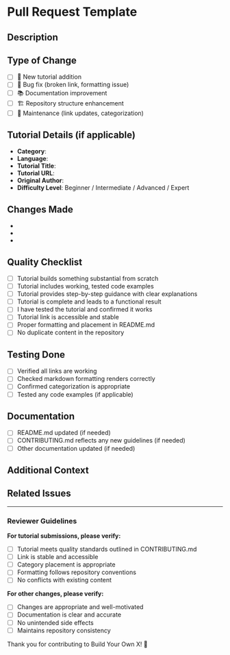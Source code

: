 # Pull Request Template

## Description
<!-- Provide a clear and concise description of your changes -->

## Type of Change
<!-- Mark the relevant option with an "x" -->
- [ ] 🚀 New tutorial addition
- [ ] 🐛 Bug fix (broken link, formatting issue)
- [ ] 📚 Documentation improvement
- [ ] 🏗️ Repository structure enhancement
- [ ] 🔧 Maintenance (link updates, categorization)

## Tutorial Details (if applicable)
<!-- Fill out if you're adding a new tutorial -->
- **Category**: 
- **Language**: 
- **Tutorial Title**: 
- **Tutorial URL**: 
- **Original Author**: 
- **Difficulty Level**: Beginner / Intermediate / Advanced / Expert

## Changes Made
<!-- List the specific changes you made -->
- 
- 
- 

## Quality Checklist
<!-- For tutorial additions, verify these requirements -->
- [ ] Tutorial builds something substantial from scratch
- [ ] Tutorial includes working, tested code examples  
- [ ] Tutorial provides step-by-step guidance with clear explanations
- [ ] Tutorial is complete and leads to a functional result
- [ ] I have tested the tutorial and confirmed it works
- [ ] Tutorial link is accessible and stable
- [ ] Proper formatting and placement in README.md
- [ ] No duplicate content in the repository

## Testing Done
<!-- Describe how you tested your changes -->
- [ ] Verified all links are working
- [ ] Checked markdown formatting renders correctly
- [ ] Confirmed categorization is appropriate
- [ ] Tested any code examples (if applicable)

## Documentation
<!-- Check if any documentation needs updating -->
- [ ] README.md updated (if needed)
- [ ] CONTRIBUTING.md reflects any new guidelines (if needed)
- [ ] Other documentation updated (if needed)

## Additional Context
<!-- Any other information that would be helpful for reviewers -->

## Related Issues
<!-- Link any related issues using "Fixes #issue-number" or "Relates to #issue-number" -->

---

### Reviewer Guidelines
<!-- For maintainers and community reviewers -->

**For tutorial submissions, please verify:**
- [ ] Tutorial meets quality standards outlined in CONTRIBUTING.md
- [ ] Link is stable and accessible
- [ ] Category placement is appropriate
- [ ] Formatting follows repository conventions
- [ ] No conflicts with existing content

**For other changes, please verify:**
- [ ] Changes are appropriate and well-motivated
- [ ] Documentation is clear and accurate
- [ ] No unintended side effects
- [ ] Maintains repository consistency

Thank you for contributing to Build Your Own X! 🚀